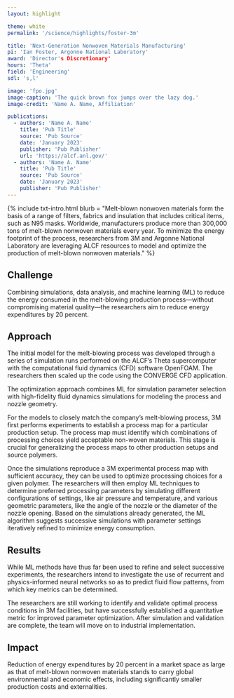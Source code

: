 ```yaml
---
layout: highlight

theme: white
permalink: '/science/highlights/foster-3m'

title: 'Next-Generation Nonwoven Materials Manufacturing'
pi: 'Ian Foster, Argonne National Laboratory'
award: 'Director's Discretionary'
hours: 'Theta'
field: 'Engineering'
sdl: 's,l'

image: 'fpo.jpg' 
image-caption: 'The quick brown fox jumps over the lazy dog.'
image-credit: 'Name A. Name, Affiliation'

publications:
  - authors: 'Name A. Name'
    title: 'Pub Title'
    source: 'Pub Source'
    date: 'January 2023'
    publisher: 'Pub Publisher'
    url: 'https://alcf.anl.gov/'
  - authors: 'Name A. Name'
    title: 'Pub Title'
    source: 'Pub Source'
    date: 'January 2023'
    publisher: 'Pub Publisher'
---
```




{% include txt-intro.html 
	blurb = "Melt-blown nonwoven materials form the basis of a range of filters, fabrics and insulation that includes critical items, such as N95 masks. Worldwide, manufacturers produce more than 300,000 tons of melt-blown nonwoven materials every year. To minimize the energy footprint of the process, researchers from 3M and Argonne National Laboratory are leveraging ALCF resources to model and optimize the production of melt-blown nonwoven materials."
%}



## Challenge

Combining simulations, data analysis, and machine learning (ML) to reduce the energy consumed in the melt-blowing production process—without compromising material quality—the researchers aim to reduce energy expenditures by 20 percent.



## Approach

The initial model for the melt-blowing process was developed through a series of simulation runs performed on the ALCF’s Theta supercomputer with the computational fluid dynamics (CFD) software OpenFOAM. The researchers then scaled up the code using the CONVERGE CFD application.

The optimization approach combines ML for simulation parameter selection with high-fidelity fluid dynamics simulations for modeling the process and nozzle geometry.

For the models to closely match the company’s melt-blowing process, 3M first performs experiments to establish a process map for a particular production setup. The process map must identify which combinations of processing choices yield acceptable non-woven materials. This stage is crucial for generalizing the process maps to other production setups and source polymers.

Once the simulations reproduce a 3M experimental process map with sufficient accuracy, they can be used to optimize processing choices for a given polymer. The researchers will then employ ML techniques to determine preferred processing parameters by simulating different configurations of settings, like air pressure and temperature, and various geometric parameters, like the angle of the nozzle or the diameter of the nozzle opening. Based on the simulations already generated, the ML algorithm suggests successive simulations with parameter settings iteratively refined to minimize energy consumption.



## Results

While ML methods have thus far been used to refine and select successive experiments, the researchers intend to investigate the use of recurrent and physics-informed neural networks so as to predict fluid flow patterns, from which key metrics can be determined. 

The researchers are still working to identify and validate optimal process conditions in 3M facilities, but have successfully established a quantitative metric for improved parameter optimization. After simulation and validation are complete, the team will move on to industrial implementation.



## Impact

Reduction of energy expenditures by 20 percent in a market space as large as that of melt-blown nonwoven materials stands to carry global environmental and economic effects, including significantly smaller production costs and externalities.
